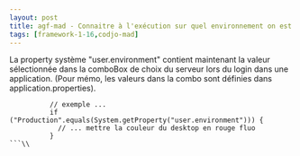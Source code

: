 ```yaml
---
layout: post
title: agf-mad - Connaitre à l'exécution sur quel environnement on est connecté
tags: [framework-1-16,codjo-mad]
---
```

La property système "user.environment" contient maintenant la valeur  sélectionnée dans la comboBox de choix du serveur lors du login dans une application. (Pour mémo, les valeurs dans la combo sont définies dans application.properties).
```
          // exemple ... 
          if ("Production".equals(System.getProperty("user.environment"))) {
            // ... mettre la couleur du desktop en rouge fluo
          }
```\\